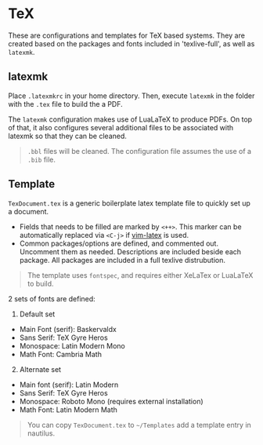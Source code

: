 # TeX

These are configurations and templates for TeX based systems. They are created based on the packages and fonts included in 'texlive-full', as well as `latexmk`.

## latexmk

Place `.latexmkrc` in your home directory. Then, execute `latexmk` in the folder with the `.tex` file to build the a PDF.

The `latexmk` configuration makes use of LuaLaTeX to produce PDFs. On top of that, it also configures several additional files to be associated with latexmk so that they can be cleaned.

> `.bbl` files will be cleaned. The configuration file assumes the use of a `.bib` file.

## Template

`TexDocument.tex` is a generic boilerplate latex template file to quickly set up a document.

 - Fields that needs to be filled are marked by `<++>`. This marker can be automatically replaced via `<C-j>` if [vim-latex](https://github.com/vim-latex/vim-latex) is used.
 - Common packages/options are defined, and commented out. Uncomment them as needed. Descriptions are included beside each package. All packages are included in a full texlive distrubution.

> The template uses `fontspec`, and requires either XeLaTex or LuaLaTeX to build.

2 sets of fonts are defined:

1. Default set
 - Main Font (serif): Baskervaldx
 - Sans Serif: TeX Gyre Heros
 - Monospace: Latin Modern Mono
 - Math Font: Cambria Math
2. Alternate set
 - Main font (serif): Latin Modern
 - Sans Serif: TeX Gyre Heros
 - Monospace: Roboto Mono (requires external installation)
 - Math Font: Latin Modern Math

> You can copy `TexDocument.tex` to `~/Templates` add a template entry in nautilus.
